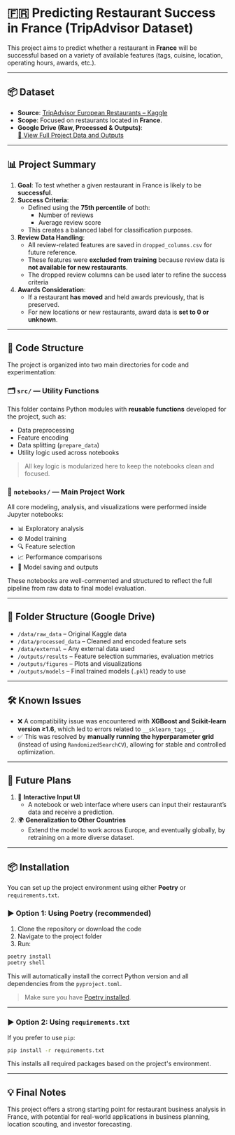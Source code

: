 # 🇫🇷 Predicting Restaurant Success in France (TripAdvisor Dataset)

This project aims to predict whether a restaurant in **France** will be successful based on a variety of available features (tags, cuisine, location, operating hours, awards, etc.).

---

## 📦 Dataset

- **Source**: [TripAdvisor European Restaurants – Kaggle](https://www.kaggle.com/datasets/stefanoleone992/tripadvisor-european-restaurants)
- **Scope**: Focused on restaurants located in **France**.
- **Google Drive (Raw, Processed & Outputs)**:  
  [📁 View Full Project Data and Outputs](https://drive.google.com/drive/folders/1lbXOX9aFPgftf4-BWSRJHOaNiXcqz_qO?usp=sharing)

---

## 📊 Project Summary

1. **Goal**: To test whether a given restaurant in France is likely to be **successful**.
2. **Success Criteria**:  
   - Defined using the **75th percentile** of both:
     - Number of reviews
     - Average review score
   - This creates a balanced label for classification purposes.
3. **Review Data Handling**:  
   - All review-related features are saved in `dropped_columns.csv` for future reference.  
   - These features were **excluded from training** because review data is **not available for new restaurants**.
   - The dropped review columns can be used later to refine the success criteria
4. **Awards Consideration**:  
   - If a restaurant **has moved** and held awards previously, that is preserved.  
   - For new locations or new restaurants, award data is **set to 0 or unknown**.

---

## 🧠 Code Structure

The project is organized into two main directories for code and experimentation:

### 🗂️ `src/` — Utility Functions
This folder contains Python modules with **reusable functions** developed for the project, such as:
- Data preprocessing
- Feature encoding
- Data splitting (`prepare_data`)
- Utility logic used across notebooks

> All key logic is modularized here to keep the notebooks clean and focused.

### 📓 `notebooks/` — Main Project Work
All core modeling, analysis, and visualizations were performed inside Jupyter notebooks:
- 📊 Exploratory analysis
- ⚙️ Model training
- 🔍 Feature selection
- 📈 Performance comparisons
- 💾 Model saving and outputs

These notebooks are well-commented and structured to reflect the full pipeline from raw data to final model evaluation.

---

## 📁 Folder Structure (Google Drive)

- `/data/raw_data` – Original Kaggle data
- `/data/processed_data` – Cleaned and encoded feature sets
- `/data/external` – Any external data used
- `/outputs/results` – Feature selection summaries, evaluation metrics
- `/outputs/figures` – Plots and visualizations
- `/outputs/models` – Final trained models (`.pkl`) ready to use

---

## 🛠 Known Issues

- ❌ A compatibility issue was encountered with **XGBoost and Scikit-learn version ≥1.6**, which led to errors related to `__sklearn_tags__`.
- ✅ This was resolved by **manually running the hyperparameter grid** (instead of using `RandomizedSearchCV`), allowing for stable and controlled optimization.

---

## 🚀 Future Plans

1. 🔧 **Interactive Input UI**  
   - A notebook or web interface where users can input their restaurant’s data and receive a prediction.
2. 🌍 **Generalization to Other Countries**  
   - Extend the model to work across Europe, and eventually globally, by retraining on a more diverse dataset.

---

## 📦 Installation

You can set up the project environment using either **Poetry** or `requirements.txt`.

### ▶️ Option 1: Using Poetry (recommended)

1. Clone the repository or download the code
2. Navigate to the project folder
3. Run:

```bash
poetry install
poetry shell
```

This will automatically install the correct Python version and all dependencies from the `pyproject.toml`.

> Make sure you have [Poetry installed](https://python-poetry.org/docs/#installation).

---

### ▶️ Option 2: Using `requirements.txt`

If you prefer to use `pip`:

```bash
pip install -r requirements.txt
```

This installs all required packages based on the project's environment.

---

## 💡 Final Notes

This project offers a strong starting point for restaurant business analysis in France, with potential for real-world applications in business planning, location scouting, and investor forecasting.